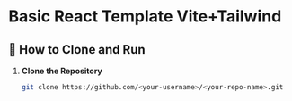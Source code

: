 # Basic React Template Vite+Tailwind


## 🚀 How to Clone and Run

1. **Clone the Repository**
   ```bash
   git clone https://github.com/<your-username>/<your-repo-name>.git
